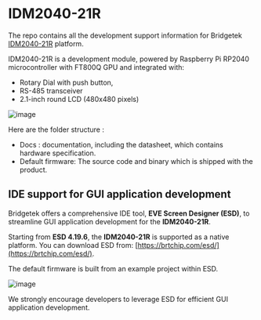 # IDM2040-21R
The repo contains all the development support information for Bridgetek [IDM2040-21R](https://brtchip.com/product/idm2040-21r/) platform. 

IDM2040-21R is a development module, powered by Raspberry Pi RP2040 microcontroller with FT800Q GPU and integrated with:
*  Rotary Dial with push button,
*  RS-485 transceiver
*  2.1-inch round LCD (480x480 pixels)

![image](https://github.com/user-attachments/assets/391b89d9-04fe-4f70-b373-edf168cdbcd8)


Here are the folder structure :  

* Docs : documentation, including the datasheet, which contains hardware specification.
* Default firmware:  The source code and binary which is shipped with the product.

  
## IDE support for GUI application development  

Bridgetek offers a comprehensive IDE tool, **EVE Screen Designer (ESD)**, to streamline GUI application development for the **IDM2040-21R**.  

Starting from **ESD 4.19.6**, the **IDM2040-21R** is supported as a native platform. You can download ESD from: [https://brtchip.com/esd/](https://brtchip.com/esd/).  

The default firmware is built from an example project within ESD.  

![image](https://github.com/user-attachments/assets/38e76883-d6db-4a34-840f-559dd25d96d8)

We strongly encourage developers to leverage ESD for efficient GUI application development.

